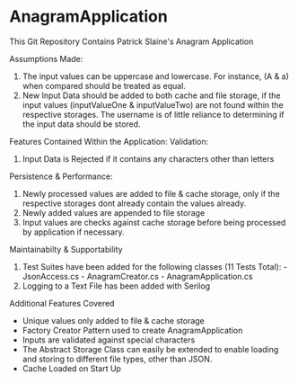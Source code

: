 # AnagramApplication

This Git Repository Contains Patrick Slaine's Anagram Application

Assumptions Made:
1. The input values can be uppercase and lowercase. For instance, (A & a) when compared should be treated as equal.
2. New Input Data should be added to both cache and file storage, if the input values (inputValueOne & inputValueTwo) are not found within the respective storages. The username is of little reliance to determining if the input data should be stored.


Features Contained Within the Application:
  Validation:
  1. Input Data is Rejected if it contains any characters other than letters
 
  Persistence & Performance:
  1. Newly processed values are added to file & cache storage, only if the respective storages dont already contain the values already.
  2. Newly added values are appended to file storage
  3. Input values are checks against cache storage before being processed by application if necessary.
  
  Maintainabilty & Supportability 
  1. Test Suites have been added for the following classes (11 Tests Total):
    - JsonAccess.cs
    - AnagramCreator.cs
    - AnagramApplication.cs
  2. Logging to a Text File has been added with Serilog

Additional Features Covered
- Unique values only added to file & cache storage
- Factory Creator Pattern used to create AnagramApplication
- Inputs are validated against special characters
- The Abstract Storage Class can easily be extended to enable loading and storing to different file types, other than JSON.
- Cache Loaded on Start Up
  
